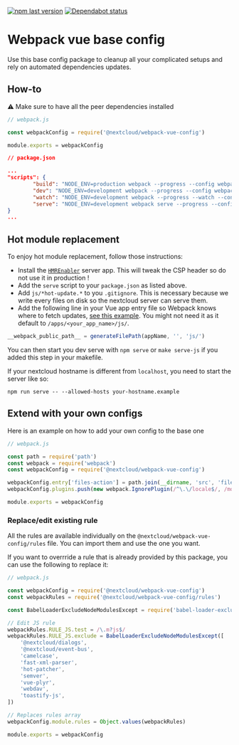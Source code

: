 [![npm last version](https://img.shields.io/npm/v/@nextcloud/webpack-vue-config.svg?style=flat-square)](https://www.npmjs.com/package/@nextcloud/webpack-vue-config)
[![Dependabot status](https://img.shields.io/badge/Dependabot-enabled-brightgreen.svg?longCache=true&style=flat-square&logo=dependabot)](https://dependabot.com)

# Webpack vue base config

Use this base config package to cleanup all your complicated setups and rely on automated dependencies updates.

## How-to
:warning: Make sure to have all the peer dependencies installed 

```js
// webpack.js

const webpackConfig = require('@nextcloud/webpack-vue-config')

module.exports = webpackConfig
```

```json
// package.json

...
"scripts": {
		"build": "NODE_ENV=production webpack --progress --config webpack.js",
		"dev": "NODE_ENV=development webpack --progress --config webpack.js",
		"watch": "NODE_ENV=development webpack --progress --watch --config webpack.js",
		"serve": "NODE_ENV=development webpack serve --progress --config webpack.js",
}
...
```

## Hot module replacement

To enjoy hot module replacement, follow those instructions:

- Install the [`HMREnabler`](https://github.com/nextcloud/hmr_enabler) server app. This will tweak the CSP header so do not use it in production !
- Add the `serve` script to your `package.json` as listed above.
- Add `js/*hot-update.*` to you `.gitignore`. This is necessary because we write every files on disk so the nextcloud server can serve them.
- Add the following line in your Vue app entry file so Webpack knows where to fetch updates, [see this example](https://github.com/nextcloud/app-tutorial/blob/master/src/main.js). You might not need it as it default to `/apps/<your_app_name>/js/`.

```js
__webpack_public_path__ = generateFilePath(appName, '', 'js/')
```

You can then start you dev serve with `npm serve` or `make serve-js` if you added this step in your makefile.

If your nextcloud hostname is different from `localhost`, you need to start the server like so:

```shell
npm run serve -- --allowed-hosts your-hostname.example
```

## Extend with your own configs

Here is an example on how to add your own  config to the base one

```js
// webpack.js

const path = require('path')
const webpack = require('webpack')
const webpackConfig = require('@nextcloud/webpack-vue-config')

webpackConfig.entry['files-action'] = path.join(__dirname, 'src', 'files_action.js')
webpackConfig.plugins.push(new webpack.IgnorePlugin(/^\.\/locale$/, /moment$/))

module.exports = webpackConfig
```
### Replace/edit existing rule
All the rules are available individually on the `@nextcloud/webpack-vue-config/rules` file. You can import them and use the one you want.

If you want to overrride a rule that is already provided by this package, you can use the following to replace it:

```js
// webpack.js

const webpackConfig = require('@nextcloud/webpack-vue-config')
const webpackRules = require('@nextcloud/webpack-vue-config/rules')

const BabelLoaderExcludeNodeModulesExcept = require('babel-loader-exclude-node-modules-except')

// Edit JS rule
webpackRules.RULE_JS.test = /\.m?js$/
webpackRules.RULE_JS.exclude = BabelLoaderExcludeNodeModulesExcept([
	'@nextcloud/dialogs',
	'@nextcloud/event-bus',
	'camelcase',
	'fast-xml-parser',
	'hot-patcher',
	'semver',
	'vue-plyr',
	'webdav',
	'toastify-js',
])

// Replaces rules array
webpackConfig.module.rules = Object.values(webpackRules)

module.exports = webpackConfig
```
